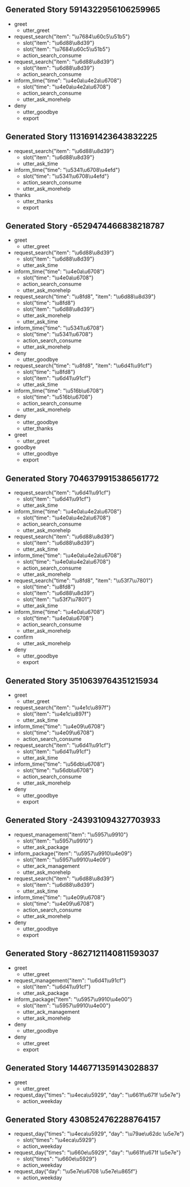 
## Generated Story 5914322956106259965
* greet
    - utter_greet
* request_search{"item": "\u7684\u60c5\u51b5"}
    - slot{"item": "\u6d88\u8d39"}
    - slot{"item": "\u7684\u60c5\u51b5"}
    - action_search_consume
* request_search{"item": "\u6d88\u8d39"}
    - slot{"item": "\u6d88\u8d39"}
    - action_search_consume
* inform_time{"time": "\u4e0a\u4e2a\u6708"}
    - slot{"time": "\u4e0a\u4e2a\u6708"}
    - action_search_consume
    - utter_ask_morehelp
* deny
    - utter_goodbye
    - export

## Generated Story 1131691423643832225
* request_search{"item": "\u6d88\u8d39"}
    - slot{"item": "\u6d88\u8d39"}
    - utter_ask_time
* inform_time{"time": "\u5341\u6708\u4efd"}
    - slot{"time": "\u5341\u6708\u4efd"}
    - action_search_consume
    - utter_ask_morehelp
* thanks
    - utter_thanks
    - export

## Generated Story -6529474466838218787
* greet
    - utter_greet
* request_search{"item": "\u6d88\u8d39"}
    - slot{"item": "\u6d88\u8d39"}
    - utter_ask_time
* inform_time{"time": "\u4e0a\u6708"}
    - slot{"time": "\u4e0a\u6708"}
    - action_search_consume
    - utter_ask_morehelp
* request_search{"time": "\u8fd8", "item": "\u6d88\u8d39"}
    - slot{"time": "\u8fd8"}
    - slot{"item": "\u6d88\u8d39"}
    - utter_ask_morehelp
    - utter_ask_time
* inform_time{"time": "\u5341\u6708"}
    - slot{"time": "\u5341\u6708"}
    - action_search_consume
    - utter_ask_morehelp
* deny
    - utter_goodbye
* request_search{"time": "\u8fd8", "item": "\u6d41\u91cf"}
    - slot{"time": "\u8fd8"}
    - slot{"item": "\u6d41\u91cf"}
    - utter_ask_time
* inform_time{"time": "\u516b\u6708"}
    - slot{"time": "\u516b\u6708"}
    - action_search_consume
    - utter_ask_morehelp
* deny
    - utter_goodbye
    - utter_thanks
* greet
    - utter_greet
* goodbye
    - utter_goodbye
    - export

## Generated Story 7046379915386561772
* request_search{"item": "\u6d41\u91cf"}
    - slot{"item": "\u6d41\u91cf"}
    - utter_ask_time
* inform_time{"time": "\u4e0a\u4e2a\u6708"}
    - slot{"time": "\u4e0a\u4e2a\u6708"}
    - action_search_consume
    - utter_ask_morehelp
* request_search{"item": "\u6d88\u8d39"}
    - slot{"item": "\u6d88\u8d39"}
    - utter_ask_time
* inform_time{"time": "\u4e0a\u4e2a\u6708"}
    - slot{"time": "\u4e0a\u4e2a\u6708"}
    - action_search_consume
    - utter_ask_morehelp
* request_search{"time": "\u8fd8", "item": "\u53f7\u7801"}
    - slot{"time": "\u8fd8"}
    - slot{"item": "\u6d88\u8d39"}
    - slot{"item": "\u53f7\u7801"}
    - utter_ask_time
* inform_time{"time": "\u4e0a\u6708"}
    - slot{"time": "\u4e0a\u6708"}
    - action_search_consume
    - utter_ask_morehelp
* confirm
    - utter_ask_morehelp
* deny
    - utter_goodbye
    - export

## Generated Story 3510639764351215934
* greet
    - utter_greet
* request_search{"item": "\u4e1c\u897f"}
    - slot{"item": "\u4e1c\u897f"}
    - utter_ask_time
* inform_time{"time": "\u4e09\u6708"}
    - slot{"time": "\u4e09\u6708"}
    - action_search_consume
* request_search{"item": "\u6d41\u91cf"}
    - slot{"item": "\u6d41\u91cf"}
    - utter_ask_time
* inform_time{"time": "\u56db\u6708"}
    - slot{"time": "\u56db\u6708"}
    - action_search_consume
    - utter_ask_morehelp
* deny
    - utter_goodbye
    - export

## Generated Story -243931094327703933
* request_management{"item": "\u5957\u9910"}
    - slot{"item": "\u5957\u9910"}
    - utter_ask_package
* inform_package{"item": "\u5957\u9910\u4e09"}
    - slot{"item": "\u5957\u9910\u4e09"}
    - utter_ack_management
    - utter_ask_morehelp
* request_search{"item": "\u6d88\u8d39"}
    - slot{"item": "\u6d88\u8d39"}
    - utter_ask_time
* inform_time{"time": "\u4e09\u6708"}
    - slot{"time": "\u4e09\u6708"}
    - action_search_consume
    - utter_ask_morehelp
* deny
    - utter_goodbye
    - export


## Generated Story -8627121140811593037
* greet
    - utter_greet
* request_management{"item": "\u6d41\u91cf"}
    - slot{"item": "\u6d41\u91cf"}
    - utter_ask_package
* inform_package{"item": "\u5957\u9910\u4e00"}
    - slot{"item": "\u5957\u9910\u4e00"}
    - utter_ack_management
    - utter_ask_morehelp
* deny
    - utter_goodbye
* deny
    - utter_greet
    - export
## Generated Story 1446771359143028837
* greet
    - utter_greet
* request_day{"times": "\u4eca\u5929", "day": "\u661f\u671f \u5e7e"}
    - action_weekday
## Generated Story 4308524762288764157
* request_day{"times": "\u4eca\u5929", "day": "\u79ae\u62dc \u5e7e"}
    - slot{"times": "\u4eca\u5929"}
    - action_weekday
* request_day{"times": "\u660e\u5929", "day": "\u661f\u671f \u5e7e"}
    - slot{"times": "\u660e\u5929"}
    - action_weekday
* request_day{"day": "\u5e7e\u6708 \u5e7e\u865f"}
    - action_weekday
